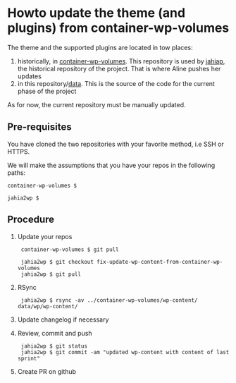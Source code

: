 # Howto update the theme (and plugins) from container-wp-volumes

The theme and the supported plugins are located in tow places:

1. historically, in [container-wp-volumes](https://github.com/epfl-idevelop/container-wp-volumes). This repository is used by [jahiap](https://github.com/epfl-idevelop/jahiap), the historical repository of the project. That is where Aline pushes her updates
2. in this repository/[data](https://github.com/epfl-idevelop/jahia2wp/tree/master/data). This is the source of the code for the current phase of the project

As for now, the current repository must be manually updated.

## Pre-requisites

You have cloned the two repositories with your favorite method, i.e SSH or HTTPS.

We will make the assumptions that you have your repos in the following paths:

    container-wp-volumes $

    jahia2wp $

## Procedure

1. Update your repos

        container-wp-volumes $ git pull

        jahia2wp $ git checkout fix-update-wp-content-from-container-wp-volumes
        jahia2wp $ git pull

2. RSync

        jahia2wp $ rsync -av ../container-wp-volumes/wp-content/ data/wp/wp-content/

3. Update changelog if necessary

4. Review, commit and push

        jahia2wp $ git status
        jahia2wp $ git commit -am "updated wp-content with content of last sprint"

5. Create PR on github